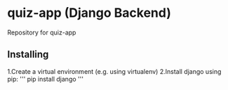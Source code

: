 # quiz-app (Django Backend)
Repository for quiz-app
## Installing
1.Create a virtual environment (e.g. using virtualenv)
2.Install django using pip:
'''
pip install django
'''
